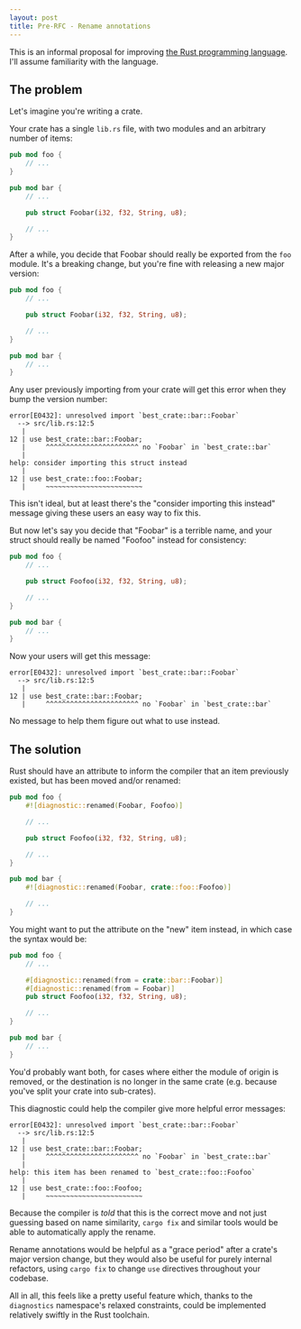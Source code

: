 ```yaml
---
layout: post
title: Pre-RFC - Rename annotations
---
```


This is an informal proposal for improving [the Rust programming language](https://www.rust-lang.org/). I'll assume familiarity with the language.

## The problem

Let's imagine you're writing a crate.

Your crate has a single `lib.rs` file, with two modules and an arbitrary number of items:

```rust
pub mod foo {
    // ...
}

pub mod bar {
    // ...

    pub struct Foobar(i32, f32, String, u8);

    // ...
}
```

After a while, you decide that Foobar should really be exported from the `foo` module. It's a breaking change, but you're fine with releasing a new major version:

```rust
pub mod foo {
    // ...

    pub struct Foobar(i32, f32, String, u8);

    // ...
}

pub mod bar {
    // ...
}
```

Any user previously importing from your crate will get this error when they bump the version number:

```
error[E0432]: unresolved import `best_crate::bar::Foobar`
  --> src/lib.rs:12:5
   |
12 | use best_crate::bar::Foobar;
   |     ^^^^^^^^^^^^^^^^^^^^^^^ no `Foobar` in `best_crate::bar`
   |
help: consider importing this struct instead
   |
12 | use best_crate::foo::Foobar;
   |     ~~~~~~~~~~~~~~~~~~~~~~~~
```

This isn't ideal, but at least there's the "consider importing this instead" message giving these users an easy way to fix this.

But now let's say you decide that "Foobar" is a terrible name, and your struct should really be named "Foofoo" instead for consistency:

```rust
pub mod foo {
    // ...

    pub struct Foofoo(i32, f32, String, u8);

    // ...
}

pub mod bar {
    // ...
}
```

Now your users will get this message:

```
error[E0432]: unresolved import `best_crate::bar::Foobar`
  --> src/lib.rs:12:5
   |
12 | use best_crate::bar::Foobar;
   |     ^^^^^^^^^^^^^^^^^^^^^^^ no `Foobar` in `best_crate::bar`
```

No message to help them figure out what to use instead.


## The solution

Rust should have an attribute to inform the compiler that an item previously existed, but has been moved and/or renamed:

```rust
pub mod foo {
    #![diagnostic::renamed(Foobar, Foofoo)]

    // ...

    pub struct Foofoo(i32, f32, String, u8);

    // ...
}

pub mod bar {
    #![diagnostic::renamed(Foobar, crate::foo::Foofoo)]

    // ...
}
```

You might want to put the attribute on the "new" item instead, in which case the syntax would be:

```rust
pub mod foo {
    // ...

    #[diagnostic::renamed(from = crate::bar::Foobar)]
    #[diagnostic::renamed(from = Foobar)]
    pub struct Foofoo(i32, f32, String, u8);

    // ...
}

pub mod bar {
    // ...
}
```

You'd probably want both, for cases where either the module of origin is removed, or the destination is no longer in the same crate (e.g. because you've split your crate into sub-crates).

This diagnostic could help the compiler give more helpful error messages:

```
error[E0432]: unresolved import `best_crate::bar::Foobar`
  --> src/lib.rs:12:5
   |
12 | use best_crate::bar::Foobar;
   |     ^^^^^^^^^^^^^^^^^^^^^^^ no `Foobar` in `best_crate::bar`
   |
help: this item has been renamed to `best_crate::foo::Foofoo`
   |
12 | use best_crate::foo::Foofoo;
   |     ~~~~~~~~~~~~~~~~~~~~~~~~
```

Because the compiler is *told* that this is the correct move and not just guessing based on name similarity, `cargo fix` and similar tools would be able to automatically apply the rename.

Rename annotations would be helpful as a "grace period" after a crate's major version change, but they would also be useful for purely internal refactors, using `cargo fix` to change `use` directives throughout your codebase.

All in all, this feels like a pretty useful feature which, thanks to the `diagnostics` namespace's relaxed constraints, could be implemented relatively swiftly in the Rust toolchain.
